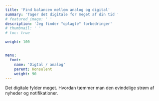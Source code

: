 ```yaml
---
title: 'Find balancen mellem analog og digital'
summary: 'Tager det digitale for meget af din tid '
# featured_image: ' '
description: 'Jeg finder "oplagte" forbedringer'
# thumbnail: ' '
# toc: true

weight: 100


menu:
  foot:
    name: 'Digtal / analog' 
    parent: Konsulent
    weight: 90
---
```


Det digitale fylder meget. Hvordan tæmmer man den evindelige strøm af nyheder og notifikationer.
